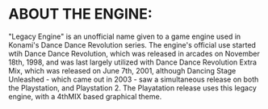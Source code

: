 # **ABOUT THE ENGINE:**
"Legacy Engine" is an unofficial name given to a game engine used in Konami's 
Dance Dance Revolution series.  The engine's official use started wtih Dance Dance
Revolution, which was released in arcades on November 18th, 1998, and was last
largely utilized with Dance Dance Revolution Extra Mix, which was released on June
7th, 2001, although Dancing Stage Unleashed - which came out in 2003 - saw a simultaneous
release on both the Playstation, and Playstation 2.  The Playatation release uses this
legacy engine, with a 4thMIX based graphical theme.
